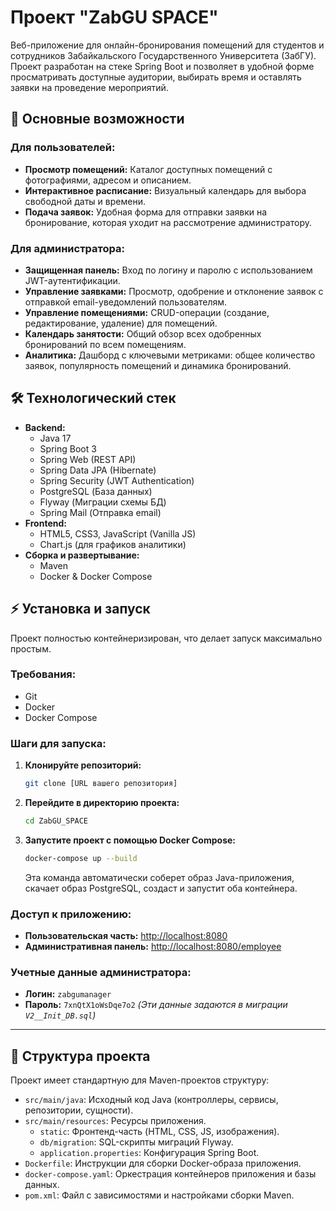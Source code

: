 # Проект "ZabGU SPACE"

Веб-приложение для онлайн-бронирования помещений для студентов и сотрудников Забайкальского Государственного Университета (ЗабГУ). Проект разработан на стеке Spring Boot и позволяет в удобной форме просматривать доступные аудитории, выбирать время и оставлять заявки на проведение мероприятий.

## 🚀 Основные возможности

### Для пользователей:
- **Просмотр помещений:** Каталог доступных помещений с фотографиями, адресом и описанием.
- **Интерактивное расписание:** Визуальный календарь для выбора свободной даты и времени.
- **Подача заявок:** Удобная форма для отправки заявки на бронирование, которая уходит на рассмотрение администратору.

### Для администратора:
- **Защищенная панель:** Вход по логину и паролю с использованием JWT-аутентификации.
- **Управление заявками:** Просмотр, одобрение и отклонение заявок с отправкой email-уведомлений пользователям.
- **Управление помещениями:** CRUD-операции (создание, редактирование, удаление) для помещений.
- **Календарь занятости:** Общий обзор всех одобренных бронирований по всем помещениям.
- **Аналитика:** Дашборд с ключевыми метриками: общее количество заявок, популярность помещений и динамика бронирований.

## 🛠️ Технологический стек

- **Backend:**
    - Java 17
    - Spring Boot 3
    - Spring Web (REST API)
    - Spring Data JPA (Hibernate)
    - Spring Security (JWT Authentication)
    - PostgreSQL (База данных)
    - Flyway (Миграции схемы БД)
    - Spring Mail (Отправка email)
- **Frontend:**
    - HTML5, CSS3, JavaScript (Vanilla JS)
    - Chart.js (для графиков аналитики)
- **Сборка и развертывание:**
    - Maven
    - Docker & Docker Compose

## ⚡ Установка и запуск

Проект полностью контейнеризирован, что делает запуск максимально простым.

### Требования:
- Git
- Docker
- Docker Compose

### Шаги для запуска:
1.  **Клонируйте репозиторий:**
    ```bash
    git clone [URL вашего репозитория]
    ```
2.  **Перейдите в директорию проекта:**
    ```bash
    cd ZabGU_SPACE
    ```
3.  **Запустите проект с помощью Docker Compose:**
    ```bash
    docker-compose up --build
    ```
    Эта команда автоматически соберет образ Java-приложения, скачает образ PostgreSQL, создаст и запустит оба контейнера.

### Доступ к приложению:
- **Пользовательская часть:** [http://localhost:8080](http://localhost:8080)
- **Административная панель:** [http://localhost:8080/employee](http://localhost:8080/employee)

### Учетные данные администратора:
- **Логин:** `zabgumanager`
- **Пароль:** `7xnQtX1oWsDqe7o2`
  _(Эти данные задаются в миграции `V2__Init_DB.sql`)_

---

## 📂 Структура проекта

Проект имеет стандартную для Maven-проектов структуру:
- `src/main/java`: Исходный код Java (контроллеры, сервисы, репозитории, сущности).
- `src/main/resources`: Ресурсы приложения.
    - `static`: Фронтенд-часть (HTML, CSS, JS, изображения).
    - `db/migration`: SQL-скрипты миграций Flyway.
    - `application.properties`: Конфигурация Spring Boot.
- `Dockerfile`: Инструкции для сборки Docker-образа приложения.
- `docker-compose.yaml`: Оркестрация контейнеров приложения и базы данных.
- `pom.xml`: Файл с зависимостями и настройками сборки Maven.